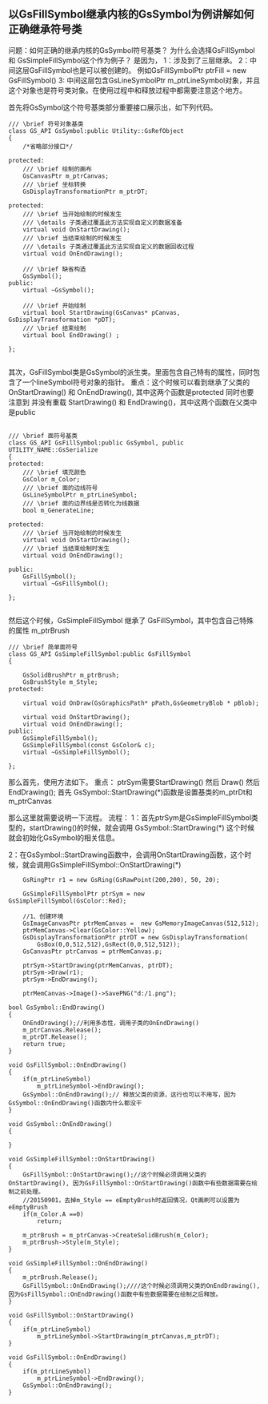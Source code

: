 ## 以GsFillSymbol继承内核的GsSymbol为例讲解如何正确继承符号类 ##

问题：如何正确的继承内核的GsSymbol符号基类？
为什么会选择GsFillSymbol  和 GsSimpleFillSymbol这个作为例子？
是因为，
1：涉及到了三层继承。
2：中间这层GsFillSymbol也是可以被创建的。 例如GsFillSymbolPtr ptrFill = new GsFillSymbol()
3: 中间这层包含GsLineSymbolPtr m_ptrLineSymbol对象，并且这个对象也是符号类对象。在使用过程中和释放过程中都需要注意这个地方。


首先将GsSymbol这个符号基类部分重要接口展示出，如下列代码。
```
/// \brief 符号对象基类
class GS_API GsSymbol:public Utility::GsRefObject
{
	/*省略部分接口*/

protected:
	/// \brief 绘制的画布
	GsCanvasPtr m_ptrCanvas;
	/// \brief 坐标转换
	GsDisplayTransformationPtr m_ptrDT;
	
protected:
	/// \brief 当开始绘制的时候发生
	/// \details 子类通过覆盖此方法实现自定义的数据准备
	virtual void OnStartDrawing();
	/// \brief 当结束绘制的时候发生
	/// \details 子类通过覆盖此方法实现自定义的数据回收过程
	virtual void OnEndDrawing();

	/// \brief 缺省构造
	GsSymbol();
public:
	virtual ~GsSymbol();
	
	/// \brief 开始绘制
	virtual bool StartDrawing(GsCanvas* pCanvas, GsDisplayTransformation *pDT);
	/// \brief 结束绘制
	virtual bool EndDrawing() ;

};
 
```
其次，GsFillSymbol类是GsSymbol的派生类。里面包含自己特有的属性，同时包含了一个lineSymbol符号对象的指针。
重点：这个时候可以看到继承了父类的OnStartDrawing() 和 OnEndDrawing(), 其中这两个函数是protected
同时也要注意到 并没有重载 StartDrawing() 和 EndDrawing()，其中这两个函数在父类中是public

```

/// \brief 面符号基类
class GS_API GsFillSymbol:public GsSymbol, public UTILITY_NAME::GsSerialize
{
protected:
	/// \brief 填充颜色
	GsColor m_Color; 
	/// \brief 面的边线符号
	GsLineSymbolPtr m_ptrLineSymbol;
	/// \brief 面的边界线是否转化为线数据
	bool m_GenerateLine;
	 
protected: 
	/// \brief 当开始绘制的时候发生
	virtual void OnStartDrawing();
	/// \brief 当结束绘制时发生
	virtual void OnEndDrawing();
	 
public:
	GsFillSymbol();
	virtual ~GsFillSymbol();
	
};


```
然后这个时候，GsSimpleFillSymbol 继承了 GsFillSymbol，其中包含自己特殊的属性 m_ptrBrush


```
/// \brief 简单面符号
class GS_API GsSimpleFillSymbol:public GsFillSymbol
{
	
	GsSolidBrushPtr m_ptrBrush;
	GsBrushStyle m_Style;
protected:

	virtual void OnDraw(GsGraphicsPath* pPath,GsGeometryBlob * pBlob);

	virtual void OnStartDrawing();
	virtual void OnEndDrawing();
public:
	GsSimpleFillSymbol();
	GsSimpleFillSymbol(const GsColor& c);
	virtual ~GsSimpleFillSymbol();
	
};
```


那么首先，使用方法如下。
重点： ptrSym需要StartDrawing() 然后 Draw()  然后 EndDrawing();
首先 GsSymbol::StartDrawing(*)函数是设置基类的m_ptrDt和m_ptrCanvas

那么这里就需要说明一下流程。
流程：
1：首先ptrSym是GsSimpleFillSymbol类型的，startDrawing()的时候，就会调用 GsSymbol::StartDrawing(*)
这个时候就会初始化GsSymbol的相关信息。

2：在GsSymbol::StartDrawing函数中，会调用OnStartDrawing函数，这个时候，就会调用GsSimpleFillSymbol::OnStartDrawing(*)


```
	GsRingPtr r1 = new GsRing(GsRawPoint(200,200), 50, 20);

	GsSimpleFillSymbolPtr ptrSym = new GsSimpleFillSymbol(GsColor::Red);

	//1、创建环境
	GsImageCanvasPtr ptrMemCanvas =  new GsMemoryImageCanvas(512,512);
	ptrMemCanvas->Clear(GsColor::Yellow);
	GsDisplayTransformationPtr ptrDT = new GsDisplayTransformation(
		GsBox(0,0,512,512),GsRect(0,0,512,512));
	GsCanvasPtr ptrCanvas = ptrMemCanvas.p;

	ptrSym->StartDrawing(ptrMemCanvas, ptrDT);
	ptrSym->Draw(r1);
	ptrSym->EndDrawing();

	ptrMemCanvas->Image()->SavePNG("d:/1.png");
```

```
bool GsSymbol::EndDrawing() 
{
	OnEndDrawing();//利用多态性，调用子类的OnEndDrawing()
	m_ptrCanvas.Release();
	m_ptrDT.Release();
	return true;
}
```


```
void GsFillSymbol::OnEndDrawing()
{
	if(m_ptrLineSymbol)
		m_ptrLineSymbol->EndDrawing();
	GsSymbol::OnEndDrawing();// 释放父类的资源，这行也可以不用写，因为 GsSymbol::OnEndDrawing()函数内什么都没干
}

void GsSymbol::OnEndDrawing()
{

}

```

```
void GsSimpleFillSymbol::OnStartDrawing()
{
	GsFillSymbol::OnStartDrawing();//这个时候必须调用父类的OnStartDrawing(), 因为GsFillSymbol::OnStartDrawing()函数中有些数据需要在绘制之前处理。
	//20150901，去掉m_Style == eEmptyBrush时返回情况，Qt画刷可以设置为eEmptyBrush
	if(m_Color.A ==0)
		return;

	m_ptrBrush = m_ptrCanvas->CreateSolidBrush(m_Color);
	m_ptrBrush->Style(m_Style);
}

void GsSimpleFillSymbol::OnEndDrawing()
{
	m_ptrBrush.Release();
	GsFillSymbol::OnEndDrawing();////这个时候必须调用父类的OnEndDrawing(), 因为GsFillSymbol::OnEndDrawing()函数中有些数据需要在绘制之后释放。
}
```


```
void GsFillSymbol::OnStartDrawing()
{
	if(m_ptrLineSymbol)
		m_ptrLineSymbol->StartDrawing(m_ptrCanvas,m_ptrDT);
}

void GsFillSymbol::OnEndDrawing()
{
	if(m_ptrLineSymbol)
		m_ptrLineSymbol->EndDrawing();
	GsSymbol::OnEndDrawing();
}
```
